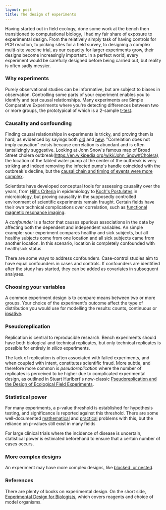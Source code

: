 ```yaml
---
layout: post
title: The design of experiments
---
```


Having started out in field ecology, done some work at the bench then transitioned to computational biology, I had my fair share of exposure to experimental design. From the relatively simply task of having controls for PCR reaction, to picking sites for a field survey, to designing a complex multi-site vaccine trial, as our capacity for larger experiments grow, their designs become increasingly important. In a perfect world, every experiment would be carefully designed before being carried out, but reality is often sadly messier.

### Why experiments

Purely observational studies can be informative, but are subject to biases in observation. Controlling some parts of your experiment enables you to identify and test causal relationships. Many experiments are Simple Comparative Experiments where you're detecting differences between two or more groups, the prototypical of which is a 2-sample [t-test](https://en.wikipedia.org/wiki/Student%27s_t-test).

### Causality and confounding

Finding causal relationships in experiments is tricky, and proving them is hard, as evidenced by sayings both [old](https://en.wikipedia.org/wiki/Post_hoc_ergo_propter_hoc) and [new](https://en.wikipedia.org/wiki/Correlation_does_not_imply_causation). "Correlation does not imply causation" exists because correlation is abundant and is often tantalizingly suggestive. Looking at John Snow's famous map of Broad Street cholera outbreak(https://en.wikipedia.org/wiki/John_Snow#Cholera), the location of the fabled water pump at the center of the outbreak is very striking and indeed removing the infected pump's handle coincided with the outbreak's decline, but the [causal chain and timing of events were more complex](https://en.wikipedia.org/wiki/1854_Broad_Street_cholera_outbreak#Investigation_by_John_Snow).

Scientists have developed conceptual tools for assessing causality over the years, from [Hill's Criteria](https://en.wikipedia.org/wiki/Bradford_Hill_criteria) in epidemiology to [Koch's Postulates](https://en.wikipedia.org/wiki/Koch%27s_postulates) in microbiology, but proving causality in the supposedly controlled environment of scientific experiments remain fraught. Certain fields have their own technical complications over correlation, such as [functional magnetic resonance imaging](https://pubmed.ncbi.nlm.nih.gov/26158964/).

A _confounder_ is a factor that causes spurious associations in the data by affecting both the dependent and independent variables. An simple example: your experiment compares healthy and sick subjects, but all healthy subjects come from one location and all sick subjects came from another location. In this scenario, location is completely confounded with health/sick status.

There are some ways to address confounders. Case-control studies aim to have equal confounders in cases and controls. If confounders are identified after the study has started, they can be added as covariates in subsequent analyses.

### Choosing your variables

A common experiment design is to compare means between two or more groups. Your choice of the experiment's outcome affect the type of distribution you would use for modelling the results: counts, continuous or [ipsative](https://en.wikipedia.org/wiki/Ipsative).

### Pseudoreplication

Replication is central to reproducible research. Bench experiments should have both biological and technical replicates, but only technical replicates is possible for entirely _in silico_ experiments.

The lack of replication is often associated with failed experiments, and when coupled with intent, constitutes scientific fraud. More subtle, and therefore more common is _pseudoreplication_ where the number of replicates is perceived to be higher due to complicated experimental design, as outlined in Stuart Hurlbert's now-classic [Pseudoreplication and the Design of Ecological Field Experiments](https://esajournals.onlinelibrary.wiley.com/doi/abs/10.2307/1942661).

### Statistical power

For many experiments, a p-value threshold is established for hypothesis testing, and significance is reported against this threshold. There are some well-documented [mathematical](https://www.nature.com/articles/nature.2016.19503) and [practical](https://www.ncbi.nlm.nih.gov/pmc/articles/PMC5738950/) problems with this, but the reliance on p-values still exist in many fields

For large clinical trials where the incidence of disease is uncertain, statistical power is estimated beforehand to ensure that a certain number of cases occurs.

### More complex designs

An experiment may have more complex designs, like [blocked, or nested](https://online.stat.psu.edu/stat503/lesson/14).  

### References

There are plenty of books on experimental design. On the short side, [Experimental Design for Biologists](https://www.ncbi.nlm.nih.gov/pmc/articles/PMC4280443/), which covers reagents and choice of model organisms.
